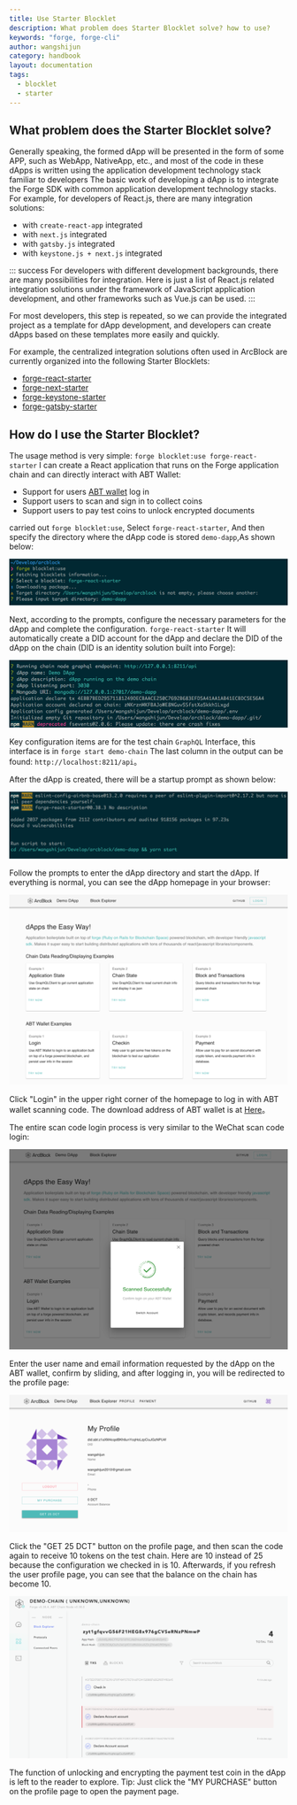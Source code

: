 ```yaml
---
title: Use Starter Blocklet
description: What problem does Starter Blocklet solve? how to use?
keywords: "forge, forge-cli"
author: wangshijun
category: handbook
layout: documentation
tags:
  - blocklet
  - starter
---
```


## What problem does the Starter Blocklet solve?

Generally speaking, the formed dApp will be presented in the form of some APP, such as WebApp, NativeApp, etc., and most of the code in these dApps is written using the application development technology stack familiar to developers The basic work of developing a dApp is to integrate the Forge SDK with common application development technology stacks. For example, for developers of React.js, there are many integration solutions:

- with `create-react-app` integrated
- with `next.js` integrated
- with `gatsby.js` integrated
- with `keystone.js + next.js` integrated

::: success
For developers with different development backgrounds, there are many possibilities for integration. Here is just a list of React.js related integration solutions under the framework of JavaScript application development, and other frameworks such as Vue.js can be used.
:::

For most developers, this step is repeated, so we can provide the integrated project as a template for dApp development, and developers can create dApps based on these templates more easily and quickly.

For example, the centralized integration solutions often used in ArcBlock are currently organized into the following Starter Blocklets:

- [forge-react-starter](https://blocklet.arcblock.io/blocklets/starter/forge-react-starter)
- [forge-next-starter](https://blocklet.arcblock.io/blocklets/starter/forge-next-starter)
- [forge-keystone-starter](https://blocklet.arcblock.io/blocklets/starter/forge-keystone-starter)
- [forge-gatsby-starter](https://blocklet.arcblock.io/blocklets/starter/forge-gatsby-starter)

## How do I use the Starter Blocklet?

The usage method is very simple: `forge blocklet:use forge-react-starter` I can create a React application that runs on the Forge application chain and can directly interact with ABT Wallet:

- Support for users [ABT wallet](https://abtwallet.io) log in
- Support users to scan and sign in to collect coins
- Support users to pay test coins to unlock encrypted documents

carried out `forge blocklet:use`, Select `forge-react-starter`, And then specify the directory where the dApp code is stored `demo-dapp`,As shown below:

![](./images/blocklet-use.png)

Next, according to the prompts, configure the necessary parameters for the dApp and complete the configuration. `forge-react-starter` It will automatically create a DID account for the dApp and declare the DID of the dApp on the chain (DID is an identity solution built into Forge):

![](./images/blocklet-config.png)

Key configuration items are for the test chain `GraphQL` Interface, this interface is in `forge start demo-chain` The last column in the output can be found: `http://localhost:8211/api`。

After the dApp is created, there will be a startup prompt as shown below:

![](./images/blocklet-complete.png)

Follow the prompts to enter the dApp directory and start the dApp. If everything is normal, you can see the dApp homepage in your browser:

![](./images/dapp-home.png)

Click "Login" in the upper right corner of the homepage to log in with ABT wallet scanning code. The download address of ABT wallet is at [Here](https://abtwallet.io)。

The entire scan code login process is very similar to the WeChat scan code login:

![](./images/dapp-login.png)

Enter the user name and email information requested by the dApp on the ABT wallet, confirm by sliding, and after logging in, you will be redirected to the profile page:

![](./images/dapp-profile.png)

Click the "GET 25 DCT" button on the profile page, and then scan the code again to receive 10 tokens on the test chain. Here are 10 instead of 25 because the configuration we checked in is 10. Afterwards, if you refresh the user profile page, you can see that the balance on the chain has become 10.

![](./images/dapp-explorer.png)

The function of unlocking and encrypting the payment test coin in the dApp is left to the reader to explore. Tip: Just click the "MY PURCHASE" button on the profile page to open the payment page.
